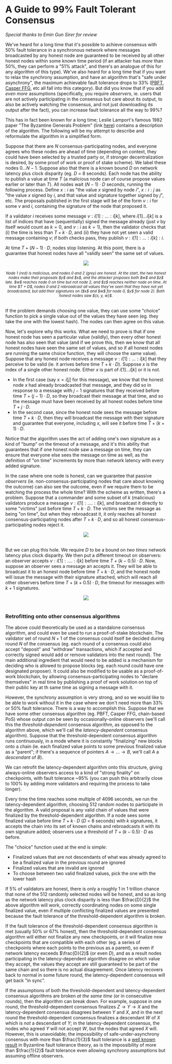 [category]: <> (General)
[date]: <> (2018/08/07)
[title]: <> (A Guide to 99% Fault Tolerant Consensus)
[pandoc]: <> (--mathjax)

# A Guide to 99% Fault Tolerant Consensus

_Special thanks to Emin Gun Sirer for review_

We've heard for a long time that it's possible to achieve consensus with 50% fault tolerance in a synchronous network where messages broadcasted by any honest node are guaranteed to be received by all other honest nodes within some known time period (if an attacker has _more_ than 50%, they can perform a "51% attack", and there's an analogue of this for any algorithm of this type). We've also heard for a long time that if you want to relax the synchrony assumption, and have an algorithm that's "safe under asynchrony", the maximum achievable fault tolerance drops to 33% ([PBFT](http://pmg.csail.mit.edu/papers/osdi99.pdf), [Casper FFG](https://arxiv.org/abs/1710.09437), etc all fall into this category). But did you know that if you add _even more_ assumptions (specifically, you require _observers_, ie. users that are not actively participating in the consensus but care about its output, to also be actively watching the consensus, and not just downloading its output after the fact), you can increase fault tolerance all the way to 99%?

This has in fact been known for a long time; Leslie Lamport's famous 1982 paper "The Byzantine Generals Problem" (link [here](https://people.eecs.berkeley.edu/~luca/cs174/byzantine.pdf)) contains a description of the algorithm. The following will be my attempt to describe and reformulate the algorithm in a simplified form.

Suppose that there are $N$ consensus-participating nodes, and everyone agrees who these nodes are ahead of time (depending on context, they could have been selected by a trusted party or, if stronger decentralization is desired, by some proof of work or proof of stake scheme). We label these nodes $0 ...N-1$. Suppose also that there is a known bound $D$ on network latency plus clock disparity (eg. $D$ = 8 seconds). Each node has the ability to publish a value at time $T$ (a malicious node can of course propose values earlier or later than $T$). All nodes wait $(N-1) \cdot D$ seconds, running the following process. Define $x : i$ as "the value $x$ signed by node $i$", $x : i : j$ as "the value $x$ signed by $i$, and that value and signature together signed by $j$", etc. The proposals published in the first stage will be of the form $v: i$ for some $v$ and $i$, containing the signature of the node that proposed it.

If a validator $i$ receives some message $v : i[1] : ... : i[k]$, where $i[1] ... i[k]$ is a list of indices that have (sequentially) signed the message already (just $v$ by itself would count as $k=0$, and $v:i$ as $k=1$), then the validator checks that (i) the time is less than $T + k \cdot D$, and (ii) they have not yet seen a valid message containing $v$; if both checks pass, they publish $v : i[1] : ... : i[k] : i$.

At time $T + (N-1) \cdot D$, nodes stop listening. At this point, there is a guarantee that honest nodes have all "validly seen" the same set of values.

<center>
<img src="/images/99-fault-tolerant-files/Lamport.png" /><br><br>
<i><small>Node 1 (red) is malicious, and nodes 0 and 2 (grey) are honest. At the start, the two honest nodes make their proposals $y$ and $x$, and the attacker proposes both $w$ and $z$ late. $w$ reaches node 0 on time but not node 2, and $z$ reaches neither node on time. At time $T + D$, nodes 0 and 2 rebroadcast all values they've seen that they have not yet broadcasted, but add their signatures on ($x$ and $w$ for node 0, $y$ for node 2). Both honest nodes saw ${x, y, w}$.</small></i>
</center>
<br>

If the problem demands choosing one value, they can use some "choice" function to pick a single value out of the values they have seen (eg. they take the one with the lowest hash). The nodes can then agree on this value.

Now, let's explore why this works. What we need to prove is that if one honest node has seen a particular value (validly), then every other honest node has also seen that value (and if we prove this, then we know that all honest nodes have seen the same set of values, and so if all honest nodes are running the same choice function, they will choose the same value). Suppose that any honest node receives a message $v : i[1] : ... : i[k]$ that they perceive to be valid (ie. it arrives before time $T + k \cdot D$). Suppose $x$ is the index of a single other honest node. Either $x$ is part of ${i[1] ... i[k]}$ or it is not.

* In the first case (say $x = i[j]$ for this message), we know that the honest node $x$ had already broadcasted that message, and they did so in response to a message with $j-1$ signatures that they received before time $T + (j-1) \cdot D$, so they broadcast their message at that time, and so the message must have been received by all honest nodes before time $T + j \cdot D$.
* In the second case, since the honest node sees the message before time $T + k \cdot D$, then they will broadcast the message with their signature and guarantee that everyone, including $x$, will see it before time $T + (k+1) \cdot D$.

Notice that the algorithm uses the act of adding one's own signature as a kind of "bump" on the timeout of a message, and it's this ability that guarantees that if one honest node saw a message on time, they can ensure that everyone else sees the message on time as well, as the definition of "on time" increments by more than network latency with every added signature.

In the case where one node is honest, can we guarantee that passive _observers_ (ie. non-consensus-participating nodes that care about knowing the outcome) can also see the outcome, even if we require them to be watching the process the whole time? With the scheme as written, there's a problem. Suppose that a commander and some subset of $k$ (malicious) validators produce a message $v : i[1] : .... : i[k]$, and broadcast it directly to some "victims" just before time $T + k \cdot D$. The victims see the message as being "on time", but when they rebroadcast it, it only reaches all honest consensus-participating nodes after $T + k \cdot D$, and so all honest consensus-participating nodes reject it.

<center>
<img src="/images/99-fault-tolerant-files/Lamport2.png" />
</center>
<br>

But we can plug this hole. We require $D$ to be a bound on _two times_ network latency plus clock disparity. We then put a different timeout on observers: an observer accepts $v : i[1] : .... : i[k]$ before time $T + (k - 0.5) \cdot D$. Now, suppose an observer sees a message an accepts it. They will be able to broadcast it to an honest node before time $T + k \cdot D$, and the honest node will issue the message with their signature attached, which will reach all other observers before time $T + (k + 0.5) \cdot D$, the timeout for messages with $k+1$ signatures.

<center>
<img src="/images/99-fault-tolerant-files/Lamport3.png" />
</center>
<br>

### Retrofitting onto other consensus algorithms

The above could theoretically be used as a standalone consensus algorithm, and could even be used to run a proof-of-stake blockchain. The validator set of round $N+1$ of the consensus could itself be decided during round $N$ of the consensus (eg. each round of a consensus could also accept "deposit" and "withdraw" transactions, which if accepted and correctly signed would add or remove validators into the next round). The main additional ingredient that would need to be added is a mechanism for deciding who is allowed to propose blocks (eg. each round could have one designated proposer). It could also be modified to be usable as a proof-of-work blockchain, by allowing consensus-participating nodes to "declare themselves" in real time by publishing a proof of work solution on top of their public key at th same time as signing a message with it.

However, the synchrony assumption is very strong, and so we would like to be able to work without it in the case where we don't need more than 33% or 50% fault tolerance. There is a way to accomplish this. Suppose that we have some other consensus algorithm (eg. PBFT, Casper FFG, chain-based PoS) whose output _can_ be seen by occasionally-online observers (we'll call this the _threshold-dependent_ consensus algorithm, as opposed to the algorithm above, which we'll call the _latency-dependent_ consensus algorithm). Suppose that the threshold-dependent consensus algorithm runs continuously, in a mode where it is constantly "finalizing" new blocks onto a chain (ie. each finalized value points to some previous finalized value as a "parent"; if there's a sequence of pointers $A \rightarrow ... \rightarrow B$, we'll call $A$ a _descendant_ of $B$).

We can retrofit the latency-dependent algorithm onto this structure, giving always-online observers access to a kind of "strong finality" on checkpoints, with fault tolerance ~95% (you can push this arbitrarily close to 100% by adding more validators and requiring the process to take longer).

Every time the time reaches some multiple of 4096 seconds, we run the latency-dependent algorithm, choosing 512 random nodes to participate in the algorithm. A valid proposal is any valid chain of values that were finalized by the threshold-dependent algorithm. If a node sees some finalized value before time $T + k \cdot D$ ($D$ = 8 seconds) with $k$ signatures, it accepts the chain into its set of known chains and rebroadcasts it with its own signature added; observers use a threshold of $T + (k - 0.5) \cdot D$ as before.

The "choice" function used at the end is simple:

* Finalized values that are not descendants of what was already agreed to be a finalized value in the previous round are ignored
* Finalized values that are invalid are ignored
* To choose between two valid finalized values, pick the one with the lower hash

If 5% of validators are honest, there is only a roughly 1 in 1 trillion chance that none of the 512 randomly selected nodes will be honest, and so as long as the network latency plus clock disparity is less than $\frac{D}{2}$ the above algorithm will work, correctly coordinating nodes on some single finalized value, even if multiple conflicting finalized values are presented because the fault tolerance of the threshold-dependent algorithm is broken.

If the fault tolerance of the threshold-dependent consensus algorithm is met (usually 50% or 67% honest), then the threshold-dependent consensus algorithm will either not finalize any new checkpoints, or it will finalize new checkpoints that are compatible with each other (eg. a series of checkpoints where each points to the previous as a parent), so even if network latency exceeds $\frac{D}{2}$ (or even $D$), and as a result nodes participating in the latency-dependent algorithm disagree on which value they accept, the values they accept are still guaranteed to be part of the same chain and so there is no actual disagreement. Once latency recovers back to normal in some future round, the latency-dependent consensus will get back "in sync".

If the assumptions of both the threshold-dependent and latency-dependent consensus algorithms are broken _at the same time_ (or in consecutive rounds), then the algorithm can break down. For example, suppose in one round, the threshold-dependent consensus finalizes $Z \rightarrow Y \rightarrow X$ and the latency-dependent consensus disagrees between $Y$ and $X$, and in the next round the threshold-dependent consensus finalizes a descendant $W$ of $X$ which is _not_ a descendant of $Y$; in the latency-dependent consensus, the nodes who agreed $Y$ will not accept $W$, but the nodes that agreed $X$ will. However, this is unavoidable; the impossibility of safe-under-asynchrony consensus with more than $\frac{1}{3}$ fault tolerance is a [well known result](https://groups.csail.mit.edu/tds/papers/Lynch/jacm88.pdf) in Byzantine fault tolerance theory, as is the impossibility of more than $\frac{1}{2}$ fault tolerance even allowing synchrony assumptions but assuming offline observers.
